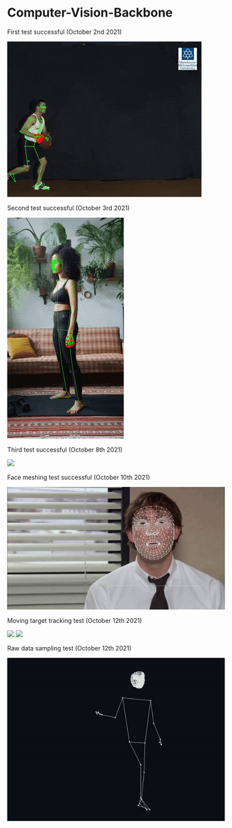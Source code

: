 # Computer-Vision-Backbone

First test successful (October 2nd 2021)

![](https://github.com/Carji/Computer-Vision-Backbone/blob/main/sampled_output/sample_1.gif?raw=true)

Second test successful (October 3rd 2021)

![](https://github.com/Carji/Computer-Vision-Backbone/blob/main/sampled_output/sample_2.gif?raw=true)

Third test successful (October 8th 2021)

![](https://github.com/Carji/Computer-Vision-Backbone/blob/main/sampled_output/sample_3.gif?raw=true)

Face meshing test successful (October 10th 2021)

![](https://github.com/Carji/Computer-Vision-Backbone/blob/main/sampled_output/sample_4.gif?raw=true)

Moving target tracking test (October 12th 2021)

![](https://github.com/Carji/Computer-Vision-Backbone/blob/main/analysed/moving_sample.gif?raw=true)
![](https://github.com/Carji/Computer-Vision-Backbone/blob/main/sampled_output/sample_5.gif?raw=true)

Raw data sampling test (October 12th 2021)

![](https://github.com/Carji/Computer-Vision-Backbone/blob/main/sampled_output/sample_6.gif?raw=true)
